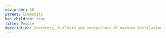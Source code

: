 ```yaml
---
nav_order: 30
parent: Community
has_children: true
title: People
description: Inventors, builders and researchers of machine translation
---
```

